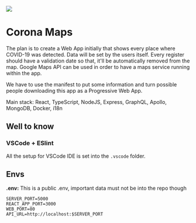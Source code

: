 ![](https://github.com/wpdas/corona-maps/workflows/ci/badge.svg)

# Corona Maps

The plan is to create a Web App initially that shows every place where COVID-19 was detected. Data will be set by the users itself. Every register should have a validation date so that, it'll be automatically removed from the map. Google Maps API can be used in order to have a maps service running within the app.

We have to use the manifest to put some information and turn possible people downloading this app as a Progressive Web App.

Main stack: React, TypeScript, NodeJS, Express, GraphQL, Apollo, MongoDB, Docker, i18n

## Well to know

### VSCode + ESlint

All the setup for VSCode IDE is set into the `.vscode` folder.

## Envs

**.env:** This is a public .env, important data must not be into the repo though

```
SERVER_PORT=5000
REACT_APP_PORT=3000
WEB_PORT=80
API_URL=http://localhost:$SERVER_PORT
```
